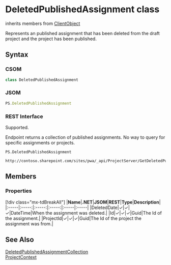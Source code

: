 [comment]: # (Name:DeletedPublishedAssignment)
[comment]: # (Name:Microsoft.ProjectServer.DeletedPublishedAssignment)
[comment]: # (Type:class)
[comment]: # (Status:Verified)

# <a name="name"></a>DeletedPublishedAssignment class

inherits members from [ClientObject](https://msdn.microsoft.com/en-us/library/microsoft.sharepoint.client.clientobject.aspx)<br/>

<a name="description"></a>Represents an published assignment that has been deleted from the draft project and the project has been published.

## <a name="syntax"></a>Syntax

### CSOM

```cs
class DeletedPublishedAssignment 
```
### JSOM

```javascript
PS.DeletedPublishedAssignment
```
### REST Interface

Supported.

Endpoint returns a collection of published assignments.  No way to query for specific assignments or projects.

```
PS.DeletedPublishedAssignment

http://contoso.sharepoint.com/sites/pwa/_api/ProjectServer/GetDeletedPublishedAssignments('datetime')
```

## <a name="members"></a>Members

### <a name="properties"></a>Properties
[!div class="mx-tdBreakAll"]
|**Name**|**.NET**|**JSOM**|**REST**|**Type**|**Description**|
|:-----|:-----:|:-----:|:-----:|:-----|:-----|
|<a name="DeletedDate"></a>DeletedDate|&#x2713;|&#x2713;|&#x2713;|DateTime|When the assignment was deleted.|
|<a name="Id"></a>Id|&#x2713;|&#x2713;|&#x2713;|Guid|The Id of the assignment.|
|<a name="ProjectId"></a>ProjectId|&#x2713;|&#x2713;|&#x2713;|Guid|The Id of the project the assignment was from.|

## <a name="seeAlso"></a>See Also

[DeletedPublishedAssignmentCollection](DeletedPublishedAssignmentCollection.md)<br/>
[ProjectContext](ProjectContext.md)<br/>
